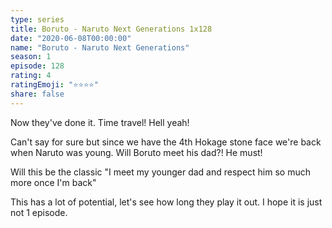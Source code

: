```yaml
---
type: series
title: Boruto - Naruto Next Generations 1x128
date: "2020-06-08T00:00:00"
name: "Boruto - Naruto Next Generations"
season: 1
episode: 128
rating: 4
ratingEmoji: "⭐️⭐️⭐️⭐️"
share: false
---
```


Now they've done it. Time travel! Hell yeah!

Can't say for sure but since we have the 4th Hokage stone face we're back when Naruto was young. Will Boruto meet his dad?! He must!

Will this be the classic "I meet my younger dad and respect him so much more once I'm back"

This has a lot of potential, let's see how long they play it out. I hope it is just not 1 episode.
